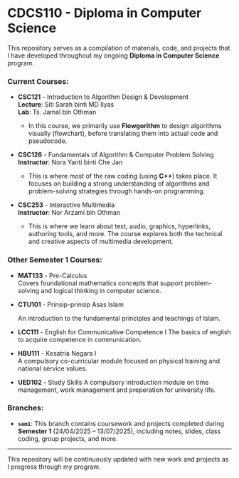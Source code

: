 # CDCS110 - Diploma in Computer Science

This repository serves as a compilation of materials, code, and projects that I have developed throughout my ongoing **Diploma in Computer Science** program.

### Current Courses:
- **CSC121** - Introduction to Algorithm Design & Development  
  **Lecture**: Siti Sarah binti MD Ilyas  
  **Lab**: Ts. Jamal bin Othman  
  - In this course, we primarily use **Flowgorithm** to design algorithms visually (flowchart), before translating them into actual code and pseudocode.

- **CSC126** - Fundamentals of Algorithm & Computer Problem Solving  
  **Instructor**: Nora Yanti binti Che Jan  
  - This is where most of the raw coding (using **C++**) takes place. It focuses on building a strong understanding of algorithms and problem-solving strategies through hands-on programming.

- **CSC253** - Interactive Multimedia  
  **Instructor**: Nor Arzami bin Othman  
  - This is where we learn about text, audio, graphics, hyperlinks, authoring tools, and more. The course explores both the technical and creative aspects of multimedia development.

### Other Semester 1 Courses:
- **MAT133** - Pre-Calculus  
  Covers foundational mathematics concepts that support problem-solving and logical thinking in computer science.

- **CTU101** - Prinsip-prinsip Asas Islam  

  An introduction to the fundamental principles and teachings of Islam.

- **LCC111** - English for Communicative Competence I
  The basics of english to acquire competence in communication.

- **HBU111** - Kesatria Negara I  
  A compulsory co-curricular module focused on physical training and national service values.

- **UED102** - Study Skills
  A compulsory introduction module on time management, work management and preperation for university life.

### Branches:
- **`sem1`**: This branch contains coursework and projects completed during **Semester 1** (24/04/2025 – 13/07/2025), including notes, slides, class coding, group projects, and more.

---

This repository will be continuously updated with new work and projects as I progress through my program.
